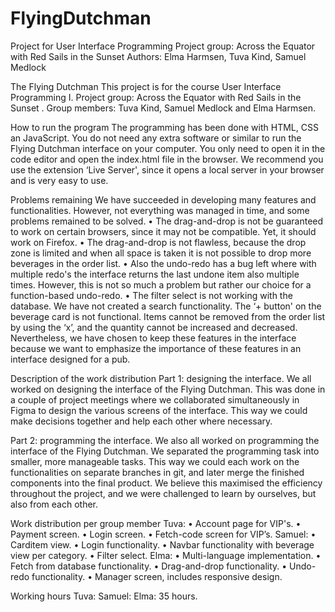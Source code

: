 # FlyingDutchman
Project for User Interface Programming
Project group: Across the Equator with Red Sails in the Sunset 
Authors: Elma Harmsen, Tuva Kind, Samuel Medlock

The Flying Dutchman
This project is for the course User Interface Programming I.
Project group: Across the Equator with Red Sails in the Sunset .
Group members: Tuva Kind, Samuel Medlock and Elma Harmsen.

How to run the program
The programming has been done with HTML, CSS an JavaScript. You do not need any extra  software or similar to run the Flying Dutchman interface on your computer. You only need to open it in the code editor and open the index.html file in the browser. We recommend you use the extension ‘Live Server', since it opens a local server in your browser and is very easy to use. 

Problems remaining
We have succeeded in developing many features and functionalities. However, not everything was managed in time, and some problems remained to be solved. 
•	The drag-and-drop is not be guaranteed to work on certain browsers, since it may not be compatible. Yet, it should work on Firefox. 
•	The drag-and-drop is not flawless, because the drop zone is limited and when all space is taken it is not possible to drop more beverages in the order list.
•	Also the undo-redo has a bug left where with multiple redo's the interface returns the last undone item also multiple times. However, this is not so much a problem but rather our choice for a function-based undo-redo.
•	The filter select is not working with the database. We have not created a search functionality. The ‘+ button' on the beverage card is not functional. Items cannot be removed from the order list by using the ‘x’, and the quantity cannot be increased and decreased. Nevertheless, we have chosen to keep these features in the interface because we want to emphasize the importance of these features in an interface designed for a pub. 

Description of the work distribution
Part 1: designing the interface. We all worked on designing the interface of the Flying Dutchman. This was done in a couple of project meetings where we collaborated simultaneously in Figma to design the various screens of the interface. This way we could make decisions together and help each other where necessary. 

Part 2: programming the interface. We also all worked on programming the interface of the Flying Dutchman. We separated the programming task into smaller, more manageable tasks. This way we could each work on the functionalities on separate branches in git, and later merge the finished components into the final product. We believe this maximised the efficiency throughout the project, and we were challenged to learn by ourselves, but also from each other. 

Work distribution per group member
Tuva:
•	Account page for VIP's. 
•	Payment screen.
•	Login screen.
•	Fetch-code screen for VIP’s.
Samuel:
•	Carditem view. 
•	Login functionality. 
•	Navbar functionality with beverage view per category.
•	Filter select.
Elma: 
•	Multi-language implementation.
•	Fetch from database functionality. 
•	Drag-and-drop functionality.
•	Undo-redo functionality. 
•	Manager screen, includes responsive design.

Working hours
Tuva: 
Samuel: 
Elma: 35 hours.
